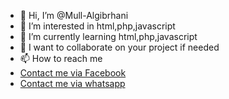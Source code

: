 - 👋 Hi, I’m @Mull-Algibrhani
- 👀 I’m interested in html,php,javascript
- 🌱 I’m currently learning html,php,javascript
- 💞️ I want to collaborate on your project if needed
- 📫 How to reach me
- <a target="_blank" href="https://web.facebook.com/diazmizkot?_rdc=1&_rdr">Contact me via Facebook</a>
- <a target="_blank" href="https://wa.me/6285240199085">Contact me via whatsapp</a>
<!---
Mull-Algibrhani/Mull-Algibrhani is a ✨ special ✨ repository because its `README.md` (this file) appears on your GitHub profile.
You can click the Preview link to take a look at your changes.
--->
